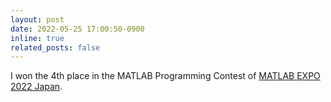 ```yaml
---
layout: post
date: 2022-05-25 17:00:50-0900
inline: true
related_posts: false
---
```


I won the 4th place in the MATLAB Programming Contest of [MATLAB EXPO 2022 Japan](https://www.matlabexpo.com/jp/2022.html).